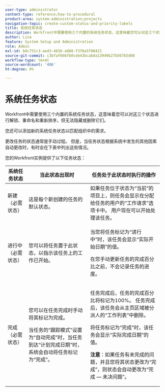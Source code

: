 ```yaml
---
user-type: administrator
content-type: reference;how-to-procedural
product-area: system-administration;projects
navigation-topic: create-custom-status-and-priority-labels
title: 系统任务状态
description: Workfront中需要使用三个内置的系统任务状态，这意味着您可以对这三个状态进行解锁、重命名和重新排序，但无法隐藏或删除它们。 您还可以添加新的系统任务状态以匹配组织中的需求。 更改任务的状态通常是手动过程，但有时任务状态会根据系统中发生的其他因素自动更改。
author: Lisa
feature: System Setup and Administration
role: Admin
exl-id: b8c751c3-aed3-4836-a888-f3f8a5f08421
source-git-commit: c3bfaf666fb0ceb43bcabda13949b27b567b5d08
workflow-type: tm+mt
source-wordcount: '406'
ht-degree: 0%

---
```


# 系统任务状态

Workfront中需要使用三个内置的系统任务状态，这意味着您可以对这三个状态进行解锁、重命名和重新排序，但无法隐藏或删除它们。

您还可以添加新的系统任务状态以匹配组织中的需求。

更改任务的状态通常是手动过程。 但是，当任务状态根据系统中发生的其他因素自动更改时，有时会在下表中列出这些情况。

您的Workfront实例提供了以下任务状态：

<table style="table-layout:auto"> 
 <col> 
 <col> 
 <col> 
 <thead> 
  <tr> 
   <th>系统任务状态</th> 
   <th>当此状态出现时</th> 
   <th>任务处于此状态时执行的操作</th> 
  </tr> 
 </thead> 
 <tbody> 
  <tr> 
   <td>新建（必需状态）</td> 
   <td>这是每个新创建的任务的默认状态。</td> 
   <td>如果任务位于状态为“当前”的项目上，则任务会显示在分配给任务的用户的“工作请求”选项卡中。 用户现在可以开始处理该任务。</td> 
  </tr> 
  <tr> 
   <td>进行中（必需状态）</td> 
   <td>您可以将任务置于此状态，以指示该任务上的工作已开始。</td> 
   <td> <p>当您将任务标记为“进行中”时，该任务会显示“实际开始日期”的值。</p> <p>在您手动更新任务的完成百分比之前，不会记录任务的进度。</p> </td> 
  </tr> 
  <tr> 
   <td>完成（必需状态）</td> 
   <td> <p>您可以在任务完成时手动将其标记为完成。</p> <p>当任务的“跟踪模式”设置为“自动完成”时，当任务到达“计划完成日期”时，系统会自动将任务标记为“完成”。</p> </td> 
   <td> <p>任务完成后，任务的完成百分比将标记为100%。 任务完成后，该任务会从主页区域被分派人的“工作列表”中删除。</p> <p>将任务标记为“完成”时，该任务会显示“实际完成日期”的值。</p> <p><b>注意</b>：如果任务有未完成的问题，并且您将其状态更改为“完成”，则状态会自动更改为“完成 — 未决问题”。</p> </td> 
  </tr> 
 </tbody> 
</table>
